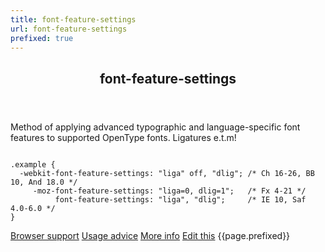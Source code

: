 ```yaml
---
title: font-feature-settings
url: font-feature-settings
prefixed: true
---
```


<article id="font-feature-settings" class="feature prefix-{{page.prefixed}}">
	<header class="feature__header">
		<h2>font-feature-settings</h2>
	</header>
	<p class="feature__description">
		Method of applying advanced typographic and language-specific font features to supported OpenType fonts. Ligatures e.t.m!
	</p>
<pre class="feature__code"><code>
.example {
  -webkit-font-feature-settings: "liga" off, "dlig"; /* Ch 16-26, BB 10, And 18.0 */
     -moz-font-feature-settings: "liga=0, dlig=1";   /* Fx 4-21 */
          font-feature-settings: "liga", "dlig";     /* IE 10, Saf 4.0-6.0 */
}
</code></pre>
	<footer class="feature__footer">
		<a href="http://caniuse.com/font-feature-settings">Browser support</a> 
		<a href="http://html5please.com/#font-feature-settings">Usage advice</a> 
		<a href="http://www.typotheque.com/articles/opentype_features_in_web_browsers">More info</a> 
		<a href="https://github.com/davidhund/shouldiprefix/blob/master/_posts/{{page.date | date: "%Y-%m-%d"}}-{{page.title}}.md">Edit this</a> 
		<span class="feature__prefix">{{page.prefixed}}</span>
	</footer>
</article>
